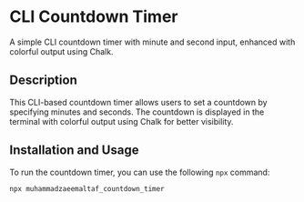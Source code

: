 # CLI Countdown Timer

A simple CLI countdown timer with minute and second input, enhanced with colorful output using Chalk.

## Description

This CLI-based countdown timer allows users to set a countdown by specifying minutes and seconds. The countdown is displayed in the terminal with colorful output using Chalk for better visibility.

## Installation and Usage

To run the countdown timer, you can use the following `npx` command:

```bash
npx muhammadzaeemaltaf_countdown_timer
